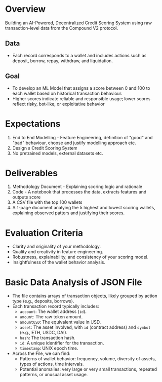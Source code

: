 # Overview
Building an AI-Powered, Decentralized Credit Scoring System using raw transaction-level data from the Compound V2 protocol.

## Data
+ Each record corresponds to a wallet and includes actions such as deposit, borrow, repay, withdraw, and liquidation.

## Goal
+ To develop an ML Model that assigns a score between 0 and 100 to each wallet based on historical transaction behaviour.
+ Higher scores indicate reliable and responsible usage; lower scores reflect risky, bot-like, or exploitative behavior

# Expectations
1. End to End Modelling - Feature Engineering, definition of "good" and "bad" behaviour, choose and justify modelling approach etc.
2. Design a Credit Scoring System
3. No pretrained models, external datasets etc.

# Deliverables
1. Methodology Document - Explaining scoring logic and rationale
2. Code - A notebook that processes the data, extracts features and outputs score
3. A CSV file with the top 100 wallets
4. A 1-page document analying the 5 highest and lowest scoring wallets, explaining observed patters and justifying their scores.

# Evaluation Criteria
+ Clarity and originality of your methodology.
+ Quality and creativity in feature engineering.
+ Robustness, explainability, and consistency of your scoring model.
+ Insightfulness of the wallet behavior analysis.

# Basic Data Analysis of JSON File
+ The file contains arrays of transaction objects, likely grouped by action type (e.g., deposits, borrows).
+ Each transaction record typically includes:
    + `account`: The wallet address (`id`).
    + `amount`: The raw token amount.
    + `amountUSD`: The equivalent value in USD.
    + `asset`: The asset involved, with `id` (contract address) and `symbol` (e.g., ETH, USDC, DAI).
    + `hash`: The transaction hash.
    + `id`: A unique identifier for the transaction.
    + `timestamp`: UNIX epoch time.
+ Across the File, we can find:
    + Patterns of wallet behavior: frequency, volume, diversity of assets, types of actions, time intervals.
    + Potential anomalies: very large or very small transactions, repeated patterns, or unusual asset usage.